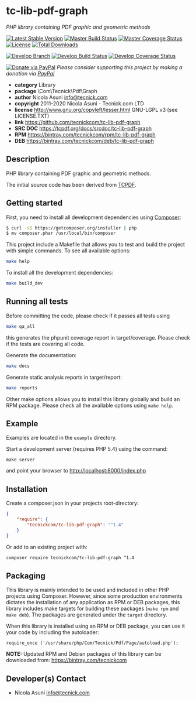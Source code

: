 # tc-lib-pdf-graph
*PHP library containing PDF graphic and geometric methods*

[![Latest Stable Version](https://poser.pugx.org/tecnickcom/tc-lib-pdf-graph/version)](https://packagist.org/packages/tecnickcom/tc-lib-pdf-graph)
[![Master Build Status](https://secure.travis-ci.org/tecnickcom/tc-lib-pdf-graph.png?branch=master)](https://travis-ci.org/tecnickcom/tc-lib-pdf-graph?branch=master)
[![Master Coverage Status](https://coveralls.io/repos/tecnickcom/tc-lib-pdf-graph/badge.svg?branch=master&service=github)](https://coveralls.io/github/tecnickcom/tc-lib-pdf-graph?branch=master)
[![License](https://poser.pugx.org/tecnickcom/tc-lib-pdf-graph/license)](https://packagist.org/packages/tecnickcom/tc-lib-pdf-graph)
[![Total Downloads](https://poser.pugx.org/tecnickcom/tc-lib-pdf-graph/downloads)](https://packagist.org/packages/tecnickcom/tc-lib-pdf-graph)

[![Develop Branch](https://img.shields.io/badge/-develop:-gray.svg)](https://github.com/tecnickcom/tc-lib-pdf-graph/tree/develop)
[![Develop Build Status](https://secure.travis-ci.org/tecnickcom/tc-lib-pdf-graph.png?branch=develop)](https://travis-ci.org/tecnickcom/tc-lib-pdf-graph?branch=develop)
[![Develop Coverage Status](https://coveralls.io/repos/tecnickcom/tc-lib-pdf-graph/badge.svg?branch=develop&service=github)](https://coveralls.io/github/tecnickcom/tc-lib-pdf-graph?branch=develop)

[![Donate via PayPal](https://img.shields.io/badge/donate-paypal-87ceeb.svg)](https://www.paypal.com/cgi-bin/webscr?cmd=_donations&currency_code=GBP&business=paypal@tecnick.com&item_name=donation%20for%20tc-lib-pdf-graph%20project)
*Please consider supporting this project by making a donation via [PayPal](https://www.paypal.com/cgi-bin/webscr?cmd=_donations&currency_code=GBP&business=paypal@tecnick.com&item_name=donation%20for%20tc-lib-pdf-graph%20project)*

* **category**    Library
* **package**     \Com\Tecnick\Pdf\Graph
* **author**      Nicola Asuni <info@tecnick.com>
* **copyright**   2011-2020 Nicola Asuni - Tecnick.com LTD
* **license**     http://www.gnu.org/copyleft/lesser.html GNU-LGPL v3 (see LICENSE.TXT)
* **link**        https://github.com/tecnickcom/tc-lib-pdf-graph
* **SRC DOC**     https://tcpdf.org/docs/srcdoc/tc-lib-pdf-graph
* **RPM**         https://bintray.com/tecnickcom/rpm/tc-lib-pdf-graph
* **DEB**         https://bintray.com/tecnickcom/deb/tc-lib-pdf-graph

## Description

PHP library containing PDF graphic and geometric methods.

The initial source code has been derived from [TCPDF](<http://www.tcpdf.org>).


## Getting started

First, you need to install all development dependencies using [Composer](https://getcomposer.org/):

```bash
$ curl -sS https://getcomposer.org/installer | php
$ mv composer.phar /usr/local/bin/composer
```

This project include a Makefile that allows you to test and build the project with simple commands.
To see all available options:

```bash
make help
```

To install all the development dependencies:

```bash
make build_dev
```

## Running all tests

Before committing the code, please check if it passes all tests using

```bash
make qa_all
```
this generates the phpunit coverage report in target/coverage.
Please check if the tests are covering all code.

Generate the documentation:

```bash
make docs
```

Generate static analysis reports in target/report:

```bash
make reports
```

Other make options allows you to install this library globally and build an RPM package.
Please check all the available options using `make help`.


## Example

Examples are located in the `example` directory.

Start a development server (requires PHP 5.4) using the command:

```
make server
```

and point your browser to <http://localhost:8000/index.php>


## Installation

Create a composer.json in your projects root-directory:

```json
{
    "require": {
        "tecnickcom/tc-lib-pdf-graph": "^1.4"
    }
}
```

Or add to an existing project with: 

```bash
composer require tecnickcom/tc-lib-pdf-graph ^1.4
```


## Packaging

This library is mainly intended to be used and included in other PHP projects using Composer.
However, since some production environments dictates the installation of any application as RPM or DEB packages,
this library includes make targets for building these packages (`make rpm` and `make deb`).
The packages are generated under the `target` directory.

When this library is installed using an RPM or DEB package, you can use it your code by including the autoloader:
```
require_once ('/usr/share/php/Com/Tecnick/Pdf/Page/autoload.php');
```

**NOTE:** Updated RPM and Debian packages of this library can be downloaded from: https://bintray.com/tecnickcom



## Developer(s) Contact

* Nicola Asuni <info@tecnick.com>

